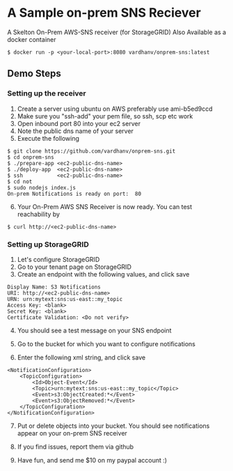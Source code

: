 
# A Sample on-prem SNS Reciever

A Skelton On-Prem AWS-SNS receiver (for StorageGRID)
Also Available as a docker container
```
$ docker run -p <your-local-port>:8080 vardhanv/onprem-sns:latest
```


## Demo Steps

### Setting up the receiver

1. Create a server using ubuntu on AWS preferably use ami-b5ed9ccd
2. Make sure you "ssh-add" your pem file, so ssh, scp etc work
3. Open inbound port 80 into your ec2 server
4. Note the public dns name of your server
5. Execute the following
```
$ git clone https://github.com/vardhanv/onprem-sns.git 
$ cd onprem-sns
$ ./prepare-app <ec2-public-dns-name>
$ ./deploy-app  <ec2-public-dns-name>
$ ssh           <ec2-public-dns-name>
$ cd not
$ sudo nodejs index.js
On-prem Notifications is ready on port:  80
```
6. Your On-Prem AWS SNS Receiver is now ready. You can test reachability by
```
$ curl http://<ec2-public-dns-name>
```


### Setting up StorageGRID

1. Let's configure StorageGRID
2. Go to your tenant page on StorageGRID
3. Create an endpoint with the following values, and click save
```
Display Name: S3 Notifications
URI: http://<ec2-public-dns-name>
URN: urn:mytext:sns:us-east::my_topic
Access Key: <blank>
Secret Key: <blank>
Certificate Validation: <Do not verify>
```

4. You should see a test message on your SNS endpoint

5. Go to the bucket for which you want to configure notifications
6. Enter the following xml string, and click save
```
<NotificationConfiguration>
    <TopicConfiguration>
        <Id>Object-Event</Id>
        <Topic>urn:mytext:sns:us-east::my_topic</Topic>
        <Event>s3:ObjectCreated:*</Event>
        <Event>s3:ObjectRemoved:*</Event>
    </TopicConfiguration>
</NotificationConfiguration>
```

7. Put or delete objects into your bucket. You should see notifications appear on your on-prem SNS receiver

8. If you find issues, report them via github

9. Have fun, and send me $10 on my paypal account :)


